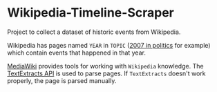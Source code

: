 # Wikipedia-Timeline-Scraper
Project to collect a dataset of historic events from Wikipedia.

Wikipedia has pages named `YEAR` in `TOPIC` ([2007 in politics](https://en.wikipedia.org/wiki/2007_in_politics) for example) which contain events that happened in that year.

[MediaWiki](https://www.mediawiki.org/wiki/MediaWiki) provides tools for working with `Wikipedia` knowledge.
The [TextExtracts API](https://www.mediawiki.org/wiki/Extension:TextExtracts) is used to parse pages. If `TextExtracts` doesn't work properly, the page is parsed manually. 
